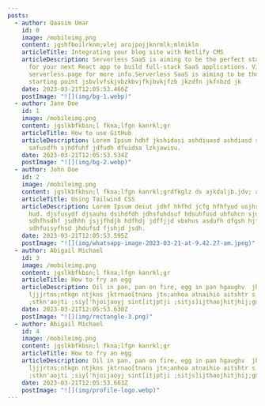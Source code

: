 ```yaml
---
posts:
  - author: Qaasim Umar
    id: 0
    image: /mobileimg.png
    content: jgshfboilrknm;vlej arojpojjknrmlk;mlmiklm
    articleTitle: Integrating your blog site with Netlify CMS
    articleDescription: Serverless SaaS is aiming to be the perfect starting point
      for your next React app to build full-stack SaaS applications. Visit
      serverless.page for more info.Serverless SaaS is aiming to be the perfect
      starting point jsbvlvfskjvbzkbvjfkjbvkjfzb jkzdfn jkfnbzd jk
    date: 2023-03-21T12:05:53.466Z
    postImage: "![](img/bg-1.webp)"
  - author: Jane Doe
    id: 1
    image: /mobileimg.png
    content: jgslkbfkbsn;l fkna;lfgn kanrkl;gr
    articleTitle: How to use GitHub
    articleDescription: L﻿orem Ipsum hdhf jkshidasi ashdiuasd ashdiasd sjkdhasias
      safusdfh sjhdfuhf jdfudh dfuidsa lzkjawisu.
    date: 2023-03-21T12:05:53.534Z
    postImage: "![](img/bg-2.webp)"
  - author: John Doe
    id: 2
    image: /mobileimg.png
    content: jgslkbfkbsn;l fkna;lfgn kanrkl;grdfkglz ds ajkdaljb.jdv; aek
    articleTitle: Using Tailwind CSS
    articleDescription: L﻿orem Ipsum deiut jdhf hhfhd jcfg hfhfyud usjhs hfhjjdu
      hud. djsfusydf djsauhu dsihdfdh jdhsfuhdsuf hdsuhfusd uhfuhcn sjdhfuhsdfh
      sdhfhsdhf jsdhhh jsjjfhdjh hdfhdj jdffjjd vbxhus asdufh dfgsh hjfhhnh
      sdhfuisyfhsd jhdufsd fjshjd jsdh.
    date: 2023-03-21T12:05:53.595Z
    postImage: "![](img/whatsapp-image-2023-03-21-at-9.42.27-am.jpeg)"
  - author: Abigail Michael
    id: 3
    image: /mobileimg.png
    content: jgslkbfkbsn;l fkna;lfgn kanrkl;gr
    articleTitle: How to fry an egg
    articleDescription: Oil in pan, pan on fire, egg in pan hgaughv  jhhgvb
      ljjjrtns;ntkgn ntjkns jktrnao[tnans jtn;anhoa atnaihio aitshtr s;ithaj[tha
      ;stkn'aojti ;siy['hjoijaoyj sint[itjptji ;sitjs]ijthaojhitjhij;gnh]]]
    date: 2023-03-21T12:05:53.630Z
    postImage: "![](img/rectangle-3.png)"
  - author: Abigail Michael
    id: 4
    image: /mobileimg.png
    content: jgslkbfkbsn;l fkna;lfgn kanrkl;gr
    articleTitle: How to fry an egg
    articleDescription: Oil in pan, pan on fire, egg in pan hgaughv  jhhgvb
      ljjjrtns;ntkgn ntjkns jktrnao[tnans jtn;anhoa atnaihio aitshtr s;ithaj[tha
      ;stkn'aojti ;siy['hjoijaoyj sint[itjptji ;sitjs]ijthaojhitjhij;gnh]]]
    date: 2023-03-21T12:05:53.663Z
    postImage: "![](img/profile-logo.webp)"
---
```

